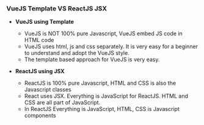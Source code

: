 ### VueJS Template VS ReactJS JSX

* **VueJS using Template**
  * VueJS is NOT 100% pure Javascript, VueJS embed JS code in HTML code
  * VueJS uses html, js and css separately. It is very easy for a beginner to understand and adopt the VueJS style. 
  * The template based approach for VueJS is very easy.

* **ReactJS using JSX**
  * ReactJS is 100% pure Javascript, HTML and CSS is also the Javascript classes
  * React uses JSX. Everything is JavaScript for ReactJS. HTML and CSS are all part of JavaScript.
  * In ReactJS Everything is JavaScript, HTML, CSS is Javascript components
